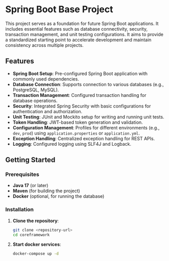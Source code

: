 # Spring Boot Base Project

This project serves as a foundation for future Spring Boot applications. It includes essential features such as database connectivity, security, transaction management, and unit testing configurations. It aims to provide a standardized starting point to accelerate development and maintain consistency across multiple projects.

## Features

- **Spring Boot Setup**: Pre-configured Spring Boot application with commonly used dependencies.
- **Database Connection**: Supports connection to various databases (e.g., PostgreSQL, MySQL).
- **Transaction Management**: Configured transaction handling for database operations.
- **Security**: Integrated Spring Security with basic configurations for authentication and authorization.
- **Unit Testing**: JUnit and Mockito setup for writing and running unit tests.
- **Token Handling**: JWT-based token generation and validation.
- **Configuration Management**: Profiles for different environments (e.g., `dev`, `prod`) using `application.properties` or `application.yml`.
- **Exception Handling**: Centralized exception handling for REST APIs.
- **Logging**: Configured logging using SLF4J and Logback.

## Getting Started

### Prerequisites

- **Java 17** (or later)
- **Maven** (for building the project)
- **Docker** (optional, for running the database)

### Installation

1. **Clone the repository**:
   ```bash
   git clone <repository-url>
   cd coreframework
   ```

1. **Start docker services**:
   ```bash
   docker-compose up -d
   ```
